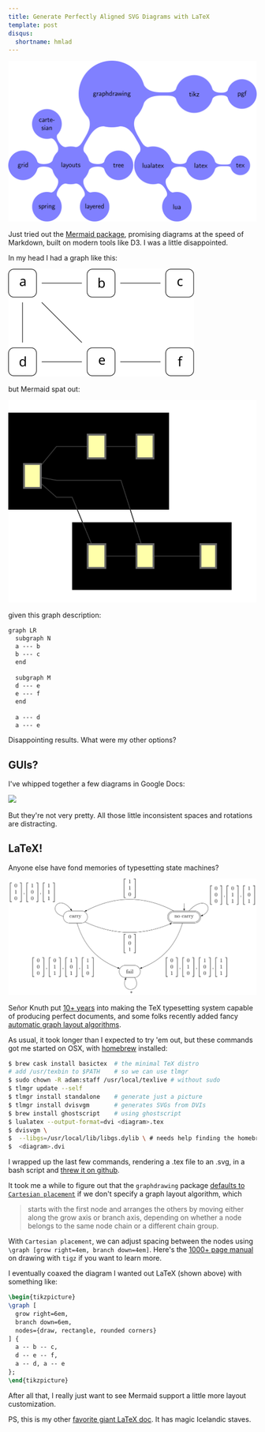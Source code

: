 ```yaml
---
title: Generate Perfectly Aligned SVG Diagrams with LaTeX
template: post
disqus:
  shortname: hmlad
---
```


![Concept map](/images/latex-diagrams/concept-map.svg)

Just tried out the [Mermaid package](http://knsv.github.io/mermaid/index.html), promising diagrams at the speed of Markdown, built on modern tools like D3.  I was a little disappointed.

<!-- more -->

In my head I had a graph like this:

![](/images/latex-diagrams/simple.svg)


but Mermaid spat out:

![](/images/latex-diagrams/simple.mermaid.svg)

given this graph description:

```
graph LR
  subgraph N
  a --- b
  b --- c
  end

  subgraph M
  d --- e
  e --- f
  end

  a --- d
  a --- e
```

Disappointing results.  What were my other options?

GUIs?
-----

I've whipped together a few diagrams in Google Docs:

![](http://hurrymaplelad.com/images/speed-up-your-responsive-app-with-node-and-varnish/flow.jpg)

But they're not very pretty.  All those little inconsistent spaces and rotations are distracting.

LaTeX!
------
Anyone else have fond memories of typesetting state machines?

![old state machine](/images/latex-diagrams/state-machine.svg)

Señor Knuth put [10+ years](https://www.tug.org/whatis.html) into making the TeX typesetting system capable of producing perfect documents, and some folks recently added fancy [automatic graph layout algorithms](https://fosdem.org/2015/schedule/event/algorithmic_graph_drawing_in_tikz/attachments/slides/621/export/events/attachments/algorithmic_graph_drawing_in_tikz/slides/621/2014_fosdem_talk.pdf).

As usual, it took longer than I expected to try 'em out, but these commands got me started on OSX, with [homebrew](http://brew.sh/) installed:

```sh
$ brew cask install basictex  # the minimal TeX distro
# add /usr/texbin to $PATH    # so we can use tlmgr
$ sudo chown -R adam:staff /usr/local/texlive # without sudo
$ tlmgr update --self
$ tlmgr install standalone    # generate just a picture
$ tlmgr install dvisvgm       # generates SVGs from DVIs
$ brew install ghostscript    # using ghostscript
$ lualatex --output-format=dvi <diagram>.tex
$ dvisvgm \
$  --libgs=/usr/local/lib/libgs.dylib \ # needs help finding the homebrew install
$  <diagram>.dvi
```

I wrapped up the last few commands, rendering a .tex file to an .svg, in a bash script and [threw it on github](https://github.com/hurrymaplelad/texvg).

It took me a while to figure out that the `graphdrawing` package [defaults to `Cartesian placement`](http://www.tcs.uni-luebeck.de/downloads/papers/2011/2011-configurable-graph-drawing-algorithms-jannis-pohlmann.pdf) if we don't specify a graph layout algorithm, which

> starts with the first node and arranges the others by
moving either along the grow axis or branch axis, depending on whether a node belongs to the
same node chain or a different chain group.

With `Cartesian placement`, we can adjust spacing between the nodes using `\graph [grow right=4em, branch down=4em]`.  Here's the [1000+ page manual](http://texdoc.net/texmf-dist/doc/generic/pgf/pgfmanual.pdf) on drawing with `tigz` if you want to learn more.

I eventually coaxed the diagram I wanted out LaTeX (shown above) with something like:

```tex
\begin{tikzpicture}
\graph [
  grow right=6em,
  branch down=6em,
  nodes={draw, rectangle, rounded corners}
] {
  a -- b -- c,
  d -- e -- f,
  a -- d, a -- e
};
\end{tikzpicture}
```

After all that, I really just want to see Mermaid support a little more layout customization.

PS, this is my other [favorite giant LaTeX doc](http://ftp.math.purdue.edu/mirrors/ctan.org/info/symbols/comprehensive/symbols-a4.pdf).  It has magic Icelandic staves.
